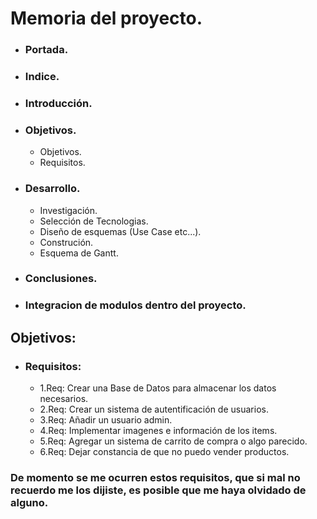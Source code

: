# Memoria del proyecto.

+ ### Portada.
+ ### Indice.
+ ### Introducción.
+ ### Objetivos.
   - Objetivos. 
   - Requisitos.
+ ### Desarrollo.
   - Investigación.
   - Selección de Tecnologias.
   - Diseño de esquemas (Use Case etc...).
   - Construción.
   - Esquema de Gantt.  
+ ### Conclusiones.
+ ### Integracion de modulos dentro del proyecto.  



## Objetivos:

 
 
 -  ### Requisitos:

    + 1.Req: Crear una Base de Datos para almacenar los datos necesarios.
    + 2.Req: Crear un sistema de autentificación de usuarios.
    + 3.Req: Añadir un usuario admin.
    + 4.Req: Implementar imagenes e información de los items.
    + 5.Req: Agregar un sistema de carrito de compra o algo parecido.
    + 6.Req: Dejar constancia de que no puedo vender productos.


### De momento se me ocurren estos requisitos, que si mal no recuerdo me los dijiste, es posible que me haya olvidado de alguno.
